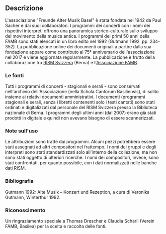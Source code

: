 ## Descrizione
L'associazione "Freunde Alter Musik Basel" è stata fondata nel 1942 da Paul Sacher e dai suoi collaboratori. I programmi dei concerti con i nomi dei rispettivi interpreti offrono una panoramica storico-culturale sullo sviluppo del movimento della musica antica. I programmi dei primi 50 anni della FAMB sono stati elencati in un libro edito nel 1992 (Gutmann 1992, pp. 234-352). La pubblicazione online dei documenti originali a partire dalla sua fondazione appare come contributo al 75° anniversario dell'associazione nel 2017 e viene aggiornata regolarmente. La pubblicazione è frutto della collaborazione tra [RISM Svizzera](https://rism-ch.org) (Berna) e l'[Associazione FAMB](http://www.famb.ch/).

### Le fonti
Tutti i programmi di concerti - stagionali e serali - sono conservati nell'archivio dell'Associazione (nella Schola Cantorum Basiliensis), di solito insieme ai relativi documenti amministrativi. I documenti (programmi stagionali e serali, senza i libretti contenenti solo i testi cantati) sono stati ordinati e digitalizzati dal personale del RISM Svizzera presso la Biblioteca nazionale di Berna. I programmi degli ultimi anni (dal 2007) erano già stati prodotti in digitale e quindi non avevano bisogno di essere scannerizzati.

### Note sull'uso
Le attribuzioni sono tratte dai programmi. Alcuni pezzi potrebbero essere stati assegnati ad altri compositori nel frattempo. I nomi dei gruppi e degli interpreti sono stati standardizzati solo all'interno della collezione, ma non sono stati oggetto di ulteriori ricerche. I nomi dei compositori, invece, sono stati confrontati, per quanto possibile, con i dati normalizzati nelle banche dati RISM.

### Bibliografia
Gutmann 1992: Alte Musik – Konzert und Rezeption, a cura di Veronika Gutmann, Winterthur 1992.

### Riconoscimento
Un ringraziamento speciale a Thomas Drescher e Claudia Schärli (Verein FAMB, Basilea) per la scelta e raccolta delle fonti.
